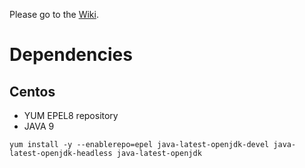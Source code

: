 Please go to the [Wiki](https://code.ill.fr/cameo/cameo-commons/wikis/home).


# Dependencies

## Centos 

 - YUM EPEL8 repository
 - JAVA 9
```
yum install -y --enablerepo=epel java-latest-openjdk-devel java-latest-openjdk-headless java-latest-openjdk
```

